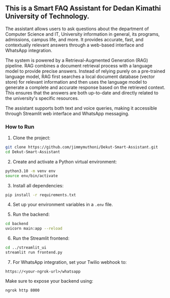## This is a Smart FAQ Assistant for Dedan Kimathi University of Technology.

The assistant allows users to ask questions about the department of Computer Science and IT, University information in  general, its programs, admissions, campus life, and more. It provides accurate, fast, and contextually relevant answers through a web-based interface and WhatsApp integration.

The system is powered by a Retrieval-Augmented Generation (RAG) pipeline. RAG combines a document retrieval process with a language model to provide precise answers. Instead of relying purely on a pre-trained language model, RAG first searches a local document database (vector store) for relevant information and then uses the language model to generate a complete and accurate response based on the retrieved context. This ensures that the answers are both up-to-date and directly related to the university's specific resources.

The assistant supports both text and voice queries, making it accessible through Streamlit web interface and WhatsApp messaging.

### How to Run

1. Clone the project:

```bash
git clone https://github.com/jimmymuthoni/Dekut-Smart-Assistant.git
cd Dekut-Smart-Assistant
```

2. Create and activate a Python virtual environment:

```bash
python3.10 -m venv env
source env/bin/activate
```

3. Install all dependencies:

```bash
pip install -r requirements.txt
```

4. Set up your environment variables in a `.env` file.

5. Run the backend:

```bash
cd backend
uvicorn main:app --reload
```

6. Run the Streamlit frontend:

```bash
cd ../streamlit_ui
streamlit run frontend.py
```

7. For WhatsApp integration, set your Twilio webhook to:

```
https://<your-ngrok-url>/whatsapp
```

Make sure to expose your backend using:

```bash
ngrok http 8000
```
